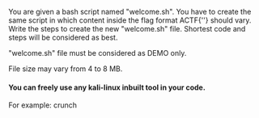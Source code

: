 You are given a bash script named "welcome.sh".
You have to create the same script in which content inside the flag format ACTF{''} should vary.
Write the steps to create the new "welcome.sh" file.
Shortest code and steps will be considered as best.

"welcome.sh" file must be considered as DEMO only.

File size may vary from 4 to 8 MB.


#### You can freely use any kali-linux inbuilt tool in your code.
For example: crunch
